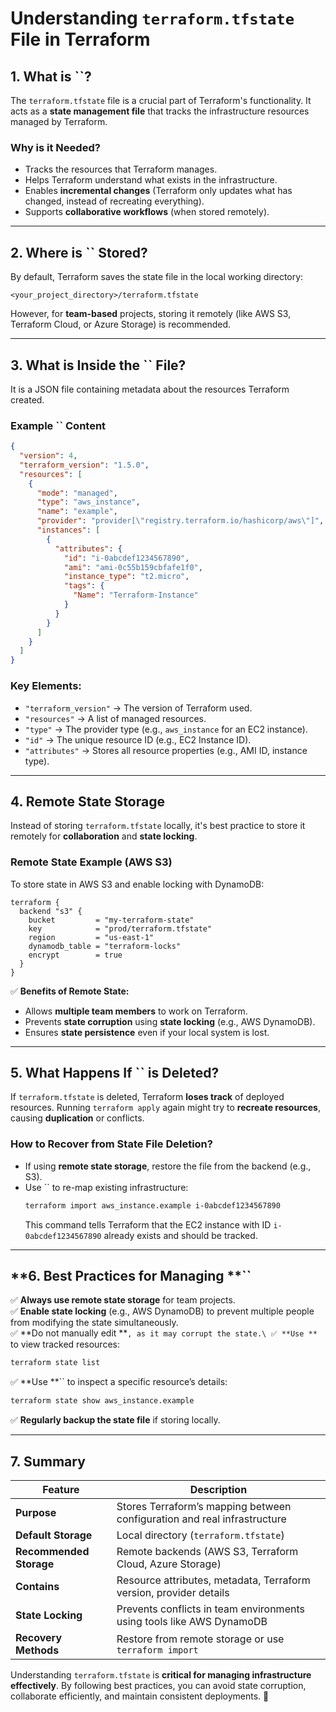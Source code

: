 # Understanding `terraform.tfstate` File in Terraform

## **1. What is ****\`\`****?**

The `terraform.tfstate` file is a crucial part of Terraform's functionality. It acts as a **state management file** that tracks the infrastructure resources managed by Terraform.

### **Why is it Needed?**

- Tracks the resources that Terraform manages.
- Helps Terraform understand what exists in the infrastructure.
- Enables **incremental changes** (Terraform only updates what has changed, instead of recreating everything).
- Supports **collaborative workflows** (when stored remotely).

---

## **2. Where is ****\`\`**** Stored?**

By default, Terraform saves the state file in the local working directory:

```
<your_project_directory>/terraform.tfstate
```

However, for **team-based** projects, storing it remotely (like AWS S3, Terraform Cloud, or Azure Storage) is recommended.

---

## **3. What is Inside the ****\`\`**** File?**

It is a JSON file containing metadata about the resources Terraform created.

### **Example ****\`\`**** Content**

```json
{
  "version": 4,
  "terraform_version": "1.5.0",
  "resources": [
    {
      "mode": "managed",
      "type": "aws_instance",
      "name": "example",
      "provider": "provider[\"registry.terraform.io/hashicorp/aws\"]",
      "instances": [
        {
          "attributes": {
            "id": "i-0abcdef1234567890",
            "ami": "ami-0c55b159cbfafe1f0",
            "instance_type": "t2.micro",
            "tags": {
              "Name": "Terraform-Instance"
            }
          }
        }
      ]
    }
  ]
}
```

### **Key Elements:**

- `"terraform_version"` → The version of Terraform used.
- `"resources"` → A list of managed resources.
- `"type"` → The provider type (e.g., `aws_instance` for an EC2 instance).
- `"id"` → The unique resource ID (e.g., EC2 Instance ID).
- `"attributes"` → Stores all resource properties (e.g., AMI ID, instance type).

---

## **4. Remote State Storage**

Instead of storing `terraform.tfstate` locally, it's best practice to store it remotely for **collaboration** and **state locking**.

### **Remote State Example (AWS S3)**

To store state in AWS S3 and enable locking with DynamoDB:

```hcl
terraform {
  backend "s3" {
    bucket         = "my-terraform-state"
    key            = "prod/terraform.tfstate"
    region         = "us-east-1"
    dynamodb_table = "terraform-locks"
    encrypt        = true
  }
}
```

✅ **Benefits of Remote State:**

- Allows **multiple team members** to work on Terraform.
- Prevents **state corruption** using **state locking** (e.g., AWS DynamoDB).
- Ensures **state persistence** even if your local system is lost.

---

## **5. What Happens If ****\`\`**** is Deleted?**

If `terraform.tfstate` is deleted, Terraform **loses track** of deployed resources. Running `terraform apply` again might try to **recreate resources**, causing **duplication** or conflicts.

### **How to Recover from State File Deletion?**

- If using **remote state storage**, restore the file from the backend (e.g., S3).
- Use \`\` to re-map existing infrastructure:
  ```sh
  terraform import aws_instance.example i-0abcdef1234567890
  ```
  This command tells Terraform that the EC2 instance with ID `i-0abcdef1234567890` already exists and should be tracked.

---

## \*\*6. Best Practices for Managing \*\*\`\`

✅ **Always use remote state storage** for team projects.\
✅ **Enable state locking** (e.g., AWS DynamoDB) to prevent multiple people from modifying the state simultaneously.\
✅ \*\*Do not manually edit \*\*`, as it may corrupt the state.\ ✅ **Use **` to view tracked resources:

```sh
terraform state list
```

✅ \*\*Use \*\*\`\` to inspect a specific resource’s details:

```sh
terraform state show aws_instance.example
```

✅ **Regularly backup the state file** if storing locally.

---

## **7. Summary**

| Feature                 | Description                                                              |
| ----------------------- | ------------------------------------------------------------------------ |
| **Purpose**             | Stores Terraform’s mapping between configuration and real infrastructure |
| **Default Storage**     | Local directory (`terraform.tfstate`)                                    |
| **Recommended Storage** | Remote backends (AWS S3, Terraform Cloud, Azure Storage)                 |
| **Contains**            | Resource attributes, metadata, Terraform version, provider details       |
| **State Locking**       | Prevents conflicts in team environments using tools like AWS DynamoDB    |
| **Recovery Methods**    | Restore from remote storage or use `terraform import`                    |

Understanding `terraform.tfstate` is **critical for managing infrastructure effectively**. By following best practices, you can avoid state corruption, collaborate efficiently, and maintain consistent deployments. 🚀

